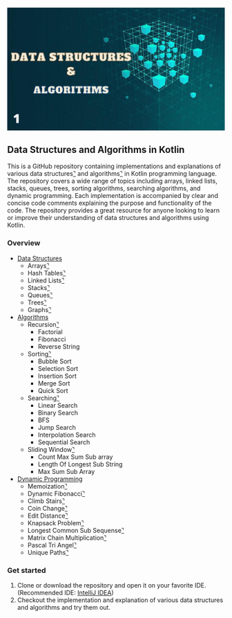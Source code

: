 ![DSA in Kotlin](kotlin-banner.png)
## Data Structures and Algorithms in Kotlin
This is a GitHub repository containing implementations and explanations of various data structures[⌝](https://en.wikipedia.org/wiki/Data_structure) and algorithms[⌝](https://en.wikipedia.org/wiki/Algorithm) in Kotlin programming language. The repository covers a wide range of topics including arrays, linked lists, stacks, queues, trees, sorting algorithms, searching algorithms, and dynamic programming. Each implementation is accompanied by clear and concise code comments explaining the purpose and functionality of the code. The repository provides a great resource for anyone looking to learn or improve their understanding of data structures and algorithms using Kotlin.

### Overview
- [Data Structures](https://github.com/Galang211/Kotlin-data-structures-and-algorithms/tree/master/src/main/kotlin/data_structures)
    - Arrays[⌝](https://github.com/Galang211/Kotlin-data-structures-and-algorithms/tree/master/src/main/kotlin/data_structures/arrays)
    - Hash Tables[⌝](https://github.com/Galang211/Kotlin-data-structures-and-algorithms/tree/master/src/main/kotlin/data_structures/hash_tables)
    - Linked Lists[⌝](https://github.com/Galang211/Kotlin-data-structures-and-algorithms/tree/master/src/main/kotlin/data_structures/linked_list)
    - Stacks[⌝](https://github.com/Galang211/Kotlin-data-structures-and-algorithms/tree/master/src/main/kotlin/data_structures/stacks)
    - Queues[⌝](https://github.com/Galang211/Kotlin-data-structures-and-algorithms/tree/master/src/main/kotlin/data_structures/queues)
    - Trees[⌝](https://github.com/Galang211/Kotlin-data-structures-and-algorithms/tree/master/src/main/kotlin/data_structures/trees)
    - Graphs[⌝](https://github.com/Galang211/Kotlin-data-structures-and-algorithms/tree/master/src/main/kotlin/data_structures/graphs)
- [Algorithms](https://github.com/Galang211/Kotlin-data-structures-and-algorithms/tree/master/src/main/kotlin/algorithms)
    - Recursion[⌝](https://github.com/Galang211/Kotlin-data-structures-and-algorithms/tree/master/src/main/kotlin/algorithms/recursion)
        - Factorial
        - Fibonacci
        - Reverse String
    - Sorting[⌝](https://github.com/Galang211/Kotlin-data-structures-and-algorithms/tree/master/src/main/kotlin/algorithms/sorting)
        - Bubble Sort
        - Selection Sort
        - Insertion Sort
        - Merge Sort
        - Quick Sort
    - Searching[⌝](https://github.com/Galang211/Kotlin-data-structures-and-algorithms/tree/master/src/main/kotlin/algorithms/searching)
        - Linear Search
        - Binary Search
        - BFS
        - Jump Search
        - Interpolation Search
        - Sequential Search
    - Sliding Window[⌝](https://github.com/Galang211/Kotlin-data-structures-and-algorithms/tree/master/src/main/kotlin/algorithms/sliding_window)
        - Count Max Sum Sub array
        - Length Of Longest Sub String
        - Max Sum Sub Array
- [Dynamic Programming](https://github.com/Galang211/Kotlin-data-structures-and-algorithms/tree/master/src/main/kotlin/dynamic_programming)
    - Memoization[⌝](https://github.com/Galang211/Kotlin-data-structures-and-algorithms/tree/master/src/main/kotlin/dynamic_programming/memoization)
    - Dynamic Fibonacci[⌝](https://github.com/Galang211/Kotlin-data-structures-and-algorithms/tree/master/src/main/kotlin/dynamic_programming/dynamic_fibonacci)
    - Climb Stairs[⌝](https://github.com/Galang211/Kotlin-data-structures-and-algorithms/tree/master/src/main/kotlin/dynamic_programming/climb_stairs)
    - Coin Change[⌝](https://github.com/Galang211/Kotlin-data-structures-and-algorithms/tree/master/src/main/kotlin/dynamic_programming/coin_change)
    - Edit Distance[⌝](https://github.com/Galang211/Kotlin-data-structures-and-algorithms/tree/master/src/main/kotlin/dynamic_programming/edit_distance)
    - Knapsack Problem[⌝](https://github.com/Galang211/Kotlin-data-structures-and-algorithms/tree/master/src/main/kotlin/dynamic_programming/knapsack_problem)
    - Longest Common Sub Sequense[⌝](https://github.com/Galang211/Kotlin-data-structures-and-algorithms/tree/master/src/main/kotlin/dynamic_programming/longest_common_subsequense)
    - Matrix Chain Multiplication[⌝](https://github.com/Galang211/Kotlin-data-structures-and-algorithms/tree/master/src/main/kotlin/dynamic_programming/matrix_chain_multiplication)
    - Pascal Tri Angel[⌝](https://github.com/Galang211/Kotlin-data-structures-and-algorithms/tree/master/src/main/kotlin/dynamic_programming/pascal_tri_angel)
    - Unique Paths[⌝](https://github.com/Galang211/Kotlin-data-structures-and-algorithms/tree/master/src/main/kotlin/dynamic_programming/memoization/unique_paths)
### Get started
1. Clone or download the repository and open it on your favorite IDE. (Recommended IDE: [IntelliJ IDEA](https://www.jetbrains.com/idea/download/))
2. Checkout the implementation and explanation of various data structures and algorithms and try them out.